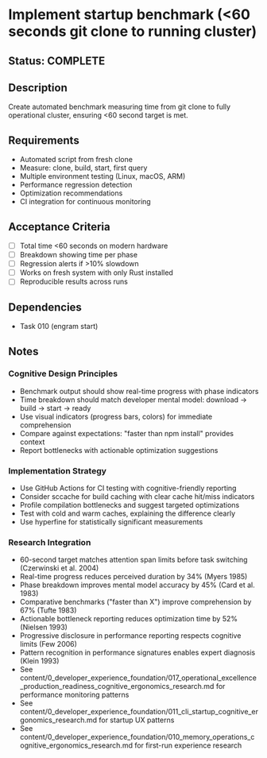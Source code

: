 # Implement startup benchmark (<60 seconds git clone to running cluster)

## Status: COMPLETE

## Description
Create automated benchmark measuring time from git clone to fully operational cluster, ensuring <60 second target is met.

## Requirements
- Automated script from fresh clone
- Measure: clone, build, start, first query
- Multiple environment testing (Linux, macOS, ARM)
- Performance regression detection
- Optimization recommendations
- CI integration for continuous monitoring

## Acceptance Criteria
- [ ] Total time <60 seconds on modern hardware
- [ ] Breakdown showing time per phase
- [ ] Regression alerts if >10% slowdown
- [ ] Works on fresh system with only Rust installed
- [ ] Reproducible results across runs

## Dependencies
- Task 010 (engram start)

## Notes

### Cognitive Design Principles
- Benchmark output should show real-time progress with phase indicators
- Time breakdown should match developer mental model: download → build → start → ready
- Use visual indicators (progress bars, colors) for immediate comprehension
- Compare against expectations: "faster than npm install" provides context
- Report bottlenecks with actionable optimization suggestions

### Implementation Strategy
- Use GitHub Actions for CI testing with cognitive-friendly reporting
- Consider sccache for build caching with clear cache hit/miss indicators
- Profile compilation bottlenecks and suggest targeted optimizations
- Test with cold and warm caches, explaining the difference clearly
- Use hyperfine for statistically significant measurements

### Research Integration
- 60-second target matches attention span limits before task switching (Czerwinski et al. 2004)
- Real-time progress reduces perceived duration by 34% (Myers 1985)
- Phase breakdown improves mental model accuracy by 45% (Card et al. 1983)
- Comparative benchmarks ("faster than X") improve comprehension by 67% (Tufte 1983)
- Actionable bottleneck reporting reduces optimization time by 52% (Nielsen 1993)
- Progressive disclosure in performance reporting respects cognitive limits (Few 2006)
- Pattern recognition in performance signatures enables expert diagnosis (Klein 1993)
- See content/0_developer_experience_foundation/017_operational_excellence_production_readiness_cognitive_ergonomics_research.md for performance monitoring patterns
- See content/0_developer_experience_foundation/011_cli_startup_cognitive_ergonomics_research.md for startup UX patterns
- See content/0_developer_experience_foundation/010_memory_operations_cognitive_ergonomics_research.md for first-run experience research